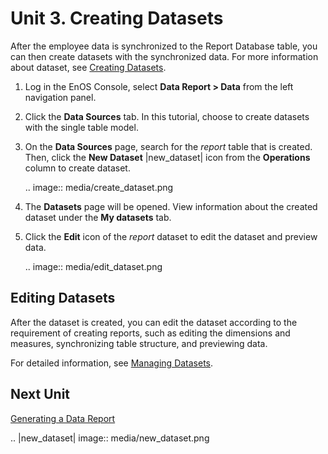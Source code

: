 # Unit 3. Creating Datasets

After the employee data is synchronized to the Report Database table, you can then create datasets with the synchronized data. For more information about dataset, see [Creating Datasets](/docs/analysis-report/en/2.0.8/creating_dataset.html).

1. Log in the EnOS Console, select **Data Report > Data** from the left navigation panel.

2. Click the **Data Sources** tab. In this tutorial, choose to create datasets with the single table model.

3. On the **Data Sources** page, search for the *report* table that is created. Then, click the **New Dataset** |new_dataset| icon from the **Operations** column to create dataset.

   .. image:: media/create_dataset.png

4. The **Datasets** page will be opened. View information about the created dataset under the **My datasets** tab.

5. Click the **Edit** icon of the *report* dataset to edit the dataset and preview data.

   .. image:: media/edit_dataset.png

## Editing Datasets

After the dataset is created, you can edit the dataset according to the requirement of creating reports, such as editing the dimensions and measures, synchronizing table structure, and previewing data.

For detailed information, see [Managing Datasets](/docs/analysis-report/en/2.0.8/managing_dataset.html).

## Next Unit

[Generating a Data Report](generating_report)

.. |new_dataset| image:: media/new_dataset.png

<!--end-->
